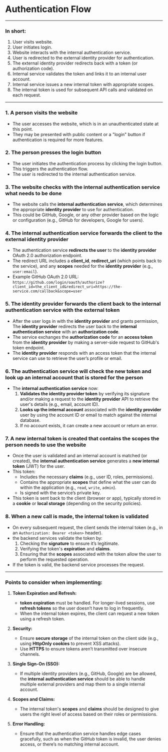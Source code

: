 
# Authentication Flow

---

### In short:
1. User visits website.
2. User initiates login.
3. Website interacts with the internal authentication service.
4. User is redirected to the external identity provider for authentication.
5. The external identity provider redirects back with a token (or authorization code).
6. Internal service validates the token and links it to an internal user account.
7. Internal service issues a new internal token with appropriate scopes.
8. The internal token is used for subsequent API calls and validated on each request.

---

### 1. A person visits the website
- The user accesses the website, which is in an unauthenticated state at this point.
- They may be presented with public content or a "login" button if authentication is required for more features.

### 2. The person presses the login button
- The user initiates the authentication process by clicking the login button. This triggers the authentication flow.
- The user is redirected to the internal authentication service.

### 3. The website checks with the internal authentication service what needs to be done
- The website calls the **internal authentication service**, which determines the appropriate **identity provider** to use for authentication.
- This could be GitHub, Google, or any other provider based on the logic or configuration (e.g., GitHub for developers, Google for users).

### 4. The internal authentication service forwards the client to the external identity provider
- The authentication service **redirects the user** to the **identity provider** OAuth 2.0 authorization endpoint.
- The redirect URL includes a **client_id**, **redirect_uri** (which points back to the service), and any **scopes** needed for the **identity provider** (e.g., `user:email`).
- Example GitHub OAuth 2.0 URL:  
  `https://github.com/login/oauth/authorize?client_id=the_client_id&redirect_uri=https://the-service.com/callback&scope=user`

### 5. The identity provider forwards the client back to the internal authentication service with the external token
- After the user logs in with the **identity provider** and grants permission, The **identity provider** redirects the user back to the **internal authentication service** with an **authorization code**.
- The service exchanges the **authorization code** for an **access token** from the **identity provider** by making a server-side request to GitHub's token endpoint.
- The **identity provider** responds with an access token that the internal service can use to retrieve the user’s profile or email.

### 6. The authentication service will check the new token and look up an internal account that is stored for the person
- The **internal authentication service** now:
  1. **Validates the identity provider token** by verifying its signature and/or making a request to the **identity provider** API to retrieve the user's details (e.g., email, account ID).
  2. **Looks up the internal account** associated with the **identity provider** user by using the account ID or email to match against the internal database.
  3. If no account exists, it can create a new account or return an error.

### 7. A new internal token is created that contains the scopes the person needs to use the website
- Once the user is validated and an internal account is matched (or created), the **internal authentication service** generates a **new internal token** (JWT) for the user.
- This token:
  - Includes the necessary **claims** (e.g., user ID, roles, permissions).
  - Contains the appropriate **scopes** that define what the user can do within the application (e.g., `read`, `write`, `admin`).
  - Is signed with the service’s private key.
- This token is sent back to the client (browser or app), typically stored in a **cookie** or **local storage** (depending on the security policies).

### 8. When a new call is made, the internal token is validated
- On every subsequent request, the client sends the internal token (e.g., in an `Authorization: Bearer <token>` header).
- the backend services validate the token by:
  1. Checking the **signature** to ensure it’s legitimate.
  2. Verifying the token's **expiration** and **claims**.
  3. Ensuring that the **scopes** associated with the token allow the user to perform the requested operation.
- If the token is valid, the backend service processes the request.

---

### Points to consider when implementing:
1. **Token Expiration and Refresh:**  
   - **token expiration** must be handled. For longer-lived sessions, use **refresh tokens** so the user doesn’t have to log in frequently.
   - When the internal token expires, the client can request a new token using a refresh token.

2. **Security:**  
   - Ensure **secure storage** of the internal token on the client side (e.g., using **HttpOnly cookies** to prevent XSS attacks).
   - Use **HTTPS** to ensure tokens aren’t transmitted over insecure channels.

3. **Single Sign-On (SSO):**  
   - If multiple identity providers (e.g., GitHub, Google) are be allowed, the **internal authentication service** should be able to handle multiple external providers and map them to a single internal account.

4. **Scopes and Claims:**  
   - The internal token's **scopes** and **claims** should be designed to give users the right level of access based on their roles or permissions.

5. **Error Handling:**  
   - Ensure that the authentication service handles edge cases gracefully, such as when the GitHub token is invalid, the user denies access, or there’s no matching internal account.
